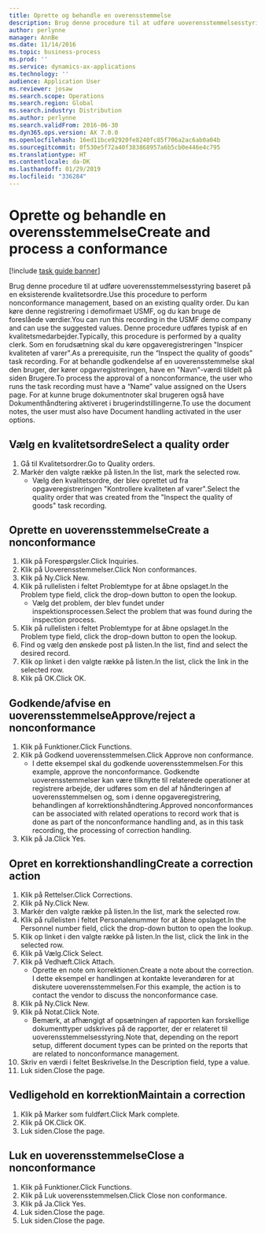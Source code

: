 ```yaml
---
title: Oprette og behandle en overensstemmelse
description: Brug denne procedure til at udføre uoverensstemmelsesstyring baseret på en eksisterende kvalitetsordre.
author: perlynne
manager: AnnBe
ms.date: 11/14/2016
ms.topic: business-process
ms.prod: ''
ms.service: dynamics-ax-applications
ms.technology: ''
audience: Application User
ms.reviewer: josaw
ms.search.scope: Operations
ms.search.region: Global
ms.search.industry: Distribution
ms.author: perlynne
ms.search.validFrom: 2016-06-30
ms.dyn365.ops.version: AX 7.0.0
ms.openlocfilehash: 16ed11bce92920fe8240fc85f706a2ac6ab0a04b
ms.sourcegitcommit: 0f530e5f72a40f383868957a6b5cb0e446e4c795
ms.translationtype: HT
ms.contentlocale: da-DK
ms.lasthandoff: 01/29/2019
ms.locfileid: "336284"
---
```

# <a name="create-and-process-a-conformance"></a><span data-ttu-id="0a4cb-103">Oprette og behandle en overensstemmelse</span><span class="sxs-lookup"><span data-stu-id="0a4cb-103">Create and process a conformance</span></span>

[!include [task guide banner](../../includes/task-guide-banner.md)]

<span data-ttu-id="0a4cb-104">Brug denne procedure til at udføre uoverensstemmelsesstyring baseret på en eksisterende kvalitetsordre.</span><span class="sxs-lookup"><span data-stu-id="0a4cb-104">Use this procedure to perform nonconformance management, based on an existing quality order.</span></span> <span data-ttu-id="0a4cb-105">Du kan køre denne registrering i demofirmaet USMF, og du kan bruge de foreslåede værdier.</span><span class="sxs-lookup"><span data-stu-id="0a4cb-105">You can run this recording in the USMF demo company and can use the suggested values.</span></span> <span data-ttu-id="0a4cb-106">Denne procedure udføres typisk af en kvalitetsmedarbejder.</span><span class="sxs-lookup"><span data-stu-id="0a4cb-106">Typically, this procedure is performed by a quality clerk.</span></span>  <span data-ttu-id="0a4cb-107">Som en forudsætning skal du køre opgaveregistreringen "Inspicer kvaliteten af varer".</span><span class="sxs-lookup"><span data-stu-id="0a4cb-107">As a prerequisite, run the “Inspect the quality of goods” task recording.</span></span> <span data-ttu-id="0a4cb-108">For at behandle godkendelse af en uoverensstemmelse skal den bruger, der kører opgavregistreringen, have en "Navn"-værdi tildelt på siden Brugere.</span><span class="sxs-lookup"><span data-stu-id="0a4cb-108">To process the approval of a nonconformance, the user who runs the task recording must have a “Name” value assigned on the Users page.</span></span> <span data-ttu-id="0a4cb-109">For at kunne bruge dokumentnoter skal brugeren også have Dokumenthåndtering aktiveret i brugerindstillingerne.</span><span class="sxs-lookup"><span data-stu-id="0a4cb-109">To use the document notes, the user must also have Document handling activated in the user options.</span></span>


## <a name="select-a-quality-order"></a><span data-ttu-id="0a4cb-110">Vælg en kvalitetsordre</span><span class="sxs-lookup"><span data-stu-id="0a4cb-110">Select a quality order</span></span>
1. <span data-ttu-id="0a4cb-111">Gå til Kvalitetsordrer.</span><span class="sxs-lookup"><span data-stu-id="0a4cb-111">Go to Quality orders.</span></span>
2. <span data-ttu-id="0a4cb-112">Markér den valgte række på listen.</span><span class="sxs-lookup"><span data-stu-id="0a4cb-112">In the list, mark the selected row.</span></span>
    * <span data-ttu-id="0a4cb-113">Vælg den kvalitetsordre, der blev oprettet ud fra opgaveregistreringen "Kontrollere kvaliteten af varer".</span><span class="sxs-lookup"><span data-stu-id="0a4cb-113">Select the quality order that was created from the "Inspect the quality of goods" task recording.</span></span>  

## <a name="create-a-nonconformance"></a><span data-ttu-id="0a4cb-114">Oprette en uoverensstemmelse</span><span class="sxs-lookup"><span data-stu-id="0a4cb-114">Create a nonconformance</span></span>
1. <span data-ttu-id="0a4cb-115">Klik på Forespørgsler.</span><span class="sxs-lookup"><span data-stu-id="0a4cb-115">Click Inquiries.</span></span>
2. <span data-ttu-id="0a4cb-116">Klik på Uoverensstemmelser.</span><span class="sxs-lookup"><span data-stu-id="0a4cb-116">Click Non conformances.</span></span>
3. <span data-ttu-id="0a4cb-117">Klik på Ny.</span><span class="sxs-lookup"><span data-stu-id="0a4cb-117">Click New.</span></span>
4. <span data-ttu-id="0a4cb-118">Klik på rullelisten i feltet Problemtype for at åbne opslaget.</span><span class="sxs-lookup"><span data-stu-id="0a4cb-118">In the Problem type field, click the drop-down button to open the lookup.</span></span>
    * <span data-ttu-id="0a4cb-119">Vælg det problem, der blev fundet under inspektionsprocessen.</span><span class="sxs-lookup"><span data-stu-id="0a4cb-119">Select the problem that was found during the inspection process.</span></span>  
5. <span data-ttu-id="0a4cb-120">Klik på rullelisten i feltet Problemtype for at åbne opslaget.</span><span class="sxs-lookup"><span data-stu-id="0a4cb-120">In the Problem type field, click the drop-down button to open the lookup.</span></span>
6. <span data-ttu-id="0a4cb-121">Find og vælg den ønskede post på listen.</span><span class="sxs-lookup"><span data-stu-id="0a4cb-121">In the list, find and select the desired record.</span></span>
7. <span data-ttu-id="0a4cb-122">Klik op linket i den valgte række på listen.</span><span class="sxs-lookup"><span data-stu-id="0a4cb-122">In the list, click the link in the selected row.</span></span>
8. <span data-ttu-id="0a4cb-123">Klik på OK.</span><span class="sxs-lookup"><span data-stu-id="0a4cb-123">Click OK.</span></span>

## <a name="approvereject-a-nonconformance"></a><span data-ttu-id="0a4cb-124">Godkende/afvise en uoverensstemmelse</span><span class="sxs-lookup"><span data-stu-id="0a4cb-124">Approve/reject a nonconformance</span></span>
1. <span data-ttu-id="0a4cb-125">Klik på Funktioner.</span><span class="sxs-lookup"><span data-stu-id="0a4cb-125">Click Functions.</span></span>
2. <span data-ttu-id="0a4cb-126">Klik på Godkend uoverensstemmelsen.</span><span class="sxs-lookup"><span data-stu-id="0a4cb-126">Click Approve non conformance.</span></span>
    * <span data-ttu-id="0a4cb-127">I dette eksempel skal du godkende uoverensstemmelsen.</span><span class="sxs-lookup"><span data-stu-id="0a4cb-127">For this example, approve the nonconformance.</span></span> <span data-ttu-id="0a4cb-128">Godkendte uoverensstemmelser kan være tilknytte til relaterede operationer at registrere arbejde, der udføres som en del af håndteringen af uoverensstemmelsen og, som i denne opgaveregistrering, behandlingen af korrektionshåndtering.</span><span class="sxs-lookup"><span data-stu-id="0a4cb-128">Approved nonconformances can be associated with related operations to record work that is done as part of the nonconformance handling and, as in this task recording, the processing of correction handling.</span></span>  
3. <span data-ttu-id="0a4cb-129">Klik på Ja.</span><span class="sxs-lookup"><span data-stu-id="0a4cb-129">Click Yes.</span></span>

## <a name="create-a-correction-action"></a><span data-ttu-id="0a4cb-130">Opret en korrektionshandling</span><span class="sxs-lookup"><span data-stu-id="0a4cb-130">Create a correction action</span></span>
1. <span data-ttu-id="0a4cb-131">Klik på Rettelser.</span><span class="sxs-lookup"><span data-stu-id="0a4cb-131">Click Corrections.</span></span>
2. <span data-ttu-id="0a4cb-132">Klik på Ny.</span><span class="sxs-lookup"><span data-stu-id="0a4cb-132">Click New.</span></span>
3. <span data-ttu-id="0a4cb-133">Markér den valgte række på listen.</span><span class="sxs-lookup"><span data-stu-id="0a4cb-133">In the list, mark the selected row.</span></span>
4. <span data-ttu-id="0a4cb-134">Klik på rullelisten i feltet Personalenummer for at åbne opslaget.</span><span class="sxs-lookup"><span data-stu-id="0a4cb-134">In the Personnel number field, click the drop-down button to open the lookup.</span></span>
5. <span data-ttu-id="0a4cb-135">Klik op linket i den valgte række på listen.</span><span class="sxs-lookup"><span data-stu-id="0a4cb-135">In the list, click the link in the selected row.</span></span>
6. <span data-ttu-id="0a4cb-136">Klik på Vælg.</span><span class="sxs-lookup"><span data-stu-id="0a4cb-136">Click Select.</span></span>
7. <span data-ttu-id="0a4cb-137">Klik på Vedhæft.</span><span class="sxs-lookup"><span data-stu-id="0a4cb-137">Click Attach.</span></span>
    * <span data-ttu-id="0a4cb-138">Oprette en note om korrektionen.</span><span class="sxs-lookup"><span data-stu-id="0a4cb-138">Create a note about the correction.</span></span> <span data-ttu-id="0a4cb-139">I dette eksempel er handlingen at kontakte leverandøren for at diskutere uoverensstemmelsen.</span><span class="sxs-lookup"><span data-stu-id="0a4cb-139">For this example, the action is to contact the vendor to discuss the nonconformance case.</span></span>  
8. <span data-ttu-id="0a4cb-140">Klik på Ny.</span><span class="sxs-lookup"><span data-stu-id="0a4cb-140">Click New.</span></span>
9. <span data-ttu-id="0a4cb-141">Klik på Notat.</span><span class="sxs-lookup"><span data-stu-id="0a4cb-141">Click Note.</span></span>
    * <span data-ttu-id="0a4cb-142">Bemærk, at afhængigt af opsætningen af rapporten kan forskellige dokumenttyper udskrives på de rapporter, der er relateret til uoverensstemmelsesstyring.</span><span class="sxs-lookup"><span data-stu-id="0a4cb-142">Note that, depending on the report setup, different document types can be printed on the reports that are related to nonconformance management.</span></span>  
10. <span data-ttu-id="0a4cb-143">Skriv en værdi i feltet Beskrivelse.</span><span class="sxs-lookup"><span data-stu-id="0a4cb-143">In the Description field, type a value.</span></span>
11. <span data-ttu-id="0a4cb-144">Luk siden.</span><span class="sxs-lookup"><span data-stu-id="0a4cb-144">Close the page.</span></span>

## <a name="maintain-a-correction"></a><span data-ttu-id="0a4cb-145">Vedligehold en korrektion</span><span class="sxs-lookup"><span data-stu-id="0a4cb-145">Maintain a correction</span></span>
1. <span data-ttu-id="0a4cb-146">Klik på Marker som fuldført.</span><span class="sxs-lookup"><span data-stu-id="0a4cb-146">Click Mark complete.</span></span>
2. <span data-ttu-id="0a4cb-147">Klik på OK.</span><span class="sxs-lookup"><span data-stu-id="0a4cb-147">Click OK.</span></span>
3. <span data-ttu-id="0a4cb-148">Luk siden.</span><span class="sxs-lookup"><span data-stu-id="0a4cb-148">Close the page.</span></span>

## <a name="close-a-nonconformance"></a><span data-ttu-id="0a4cb-149">Luk en uoverensstemmelse</span><span class="sxs-lookup"><span data-stu-id="0a4cb-149">Close a nonconformance</span></span>
1. <span data-ttu-id="0a4cb-150">Klik på Funktioner.</span><span class="sxs-lookup"><span data-stu-id="0a4cb-150">Click Functions.</span></span>
2. <span data-ttu-id="0a4cb-151">Klik på Luk uoverensstemmelsen.</span><span class="sxs-lookup"><span data-stu-id="0a4cb-151">Click Close non conformance.</span></span>
3. <span data-ttu-id="0a4cb-152">Klik på Ja.</span><span class="sxs-lookup"><span data-stu-id="0a4cb-152">Click Yes.</span></span>
4. <span data-ttu-id="0a4cb-153">Luk siden.</span><span class="sxs-lookup"><span data-stu-id="0a4cb-153">Close the page.</span></span>
5. <span data-ttu-id="0a4cb-154">Luk siden.</span><span class="sxs-lookup"><span data-stu-id="0a4cb-154">Close the page.</span></span>
